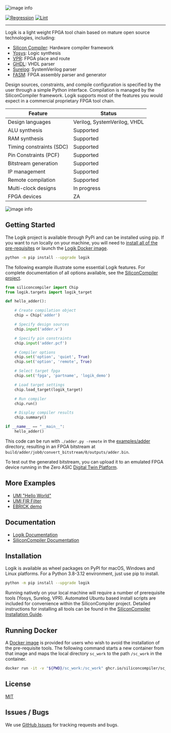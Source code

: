 ![image info](images/logik_logo_with_text.png)

[![Regression](https://github.com/zeroasiccorp/logik/actions/workflows/regression.yml/badge.svg)](https://github.com/zeroasiccorp/logik/actions/workflows/regression.yml)
[![Lint](https://github.com/zeroasiccorp/logik/actions/workflows/lint.yml/badge.svg)](https://github.com/zeroasiccorp/logik/actions/workflows/lint.yml)

-----------------------------------------------------------------------------------

Logik is a light weight FPGA tool chain based on mature open source technologies, including:

* [Silicon Compiler](https://github.com/siliconcompiler/siliconcompiler): Hardware compiler framework
* [Yosys](https://github.com/YosysHQ/yosys): Logic synthesis
* [VPR](https://github.com/verilog-to-routing/vtr-verilog-to-routing): FPGA place and route
* [GHDL](https://ghdl.github.io/ghdl/): VHDL parser
* [Surelog](https://github.com/chipsalliance/Surelog): SystemVerilog parser
* [FASM](https://github.com/chipsalliance/fasm): FPGA assembly parser and generator

Design sources, constraints, and compile configuration is specified by the user through a simple Python interface. Compilation is managed by the SiliconCompiler framework. Logik supports most of the features you would expect in a commercial proprietary FPGA tool chain.

| Feature                  | Status |
|--------------------------|--------|
| Design languages         | Verilog, SystemVerilog, VHDL
| ALU synthesis            | Supported
| RAM synthesis            | Supported
| Timing constraints (SDC) | Supported
| Pin Constraints (PCF)    | Supported
| Bitstream generation     | Supported
| IP management            | Supported
| Remote compilation       | Supported
| Multi-clock designs      | In progress
| FPGA devices             | ZA

![image info](images/logik_flow.svg)

## Getting Started

The Logik project is available through PyPi and can be installed using pip. If you want to run locally on your machine, you will need to [install all of the pre-requisites](#installation) or launch the [Logik Docker image](#running-docker).

```sh
python -m pip install --upgrade logik
```

The following example illustrate some essential Logik features. For complete documentation of all options available, see the [SiliconCompiler project](https://github.com/siliconcompiler/siliconcompiler/blob/main/README.md). 

```python
from siliconcompiler import Chip
from logik.targets import logik_target

def hello_adder():

    # Create compilation object
    chip = Chip('adder')                                  

    # Specify design sources
    chip.input('adder.v')

    # Specify pin constraints
    chip.input('adder.pcf')

    # Compiler options
    chip.set('option', 'quiet', True)
    chip.set('option', 'remote', True)

    # Select target fpga
    chip.set('fpga', 'partname', 'logik_demo')

    # Load target settings
    chip.load_target(logik_target)                        

    # Run compiler
    chip.run()

    # Display compiler results
    chip.summary()

if __name__ == "__main__":
    hello_adder()
```

This code can be run with `./adder.py -remote` in the [examples/adder](examples/adder/) directory, resulting in an FPGA bitstream at `build/adder/job0/convert_bitstream/0/outputs/adder.bin`.

To test out the generated bitstream, you can upload it to an emulated FPGA device running in the Zero ASIC [Digital Twin Platform](https://www.zeroasic.com/emulation?demo=fpga).


## More Examples

* [UMI "Hello World"](./examples/umi_hello/)
* [UMI FIR Filter](./examples/umi_fir_filter)
* [EBRICK demo](./examples/ebrick_demo_fpga/)

## Documentation

* [Logik Documentation](https://logik.readthedocs.io/en/latest/)
* [SiliconCompiler Documentation](https://docs.siliconcompiler.com/en/stable/)


## Installation

Logik is available as wheel packages on PyPI for macOS, Windows and Linux platforms. For a Python 3.8-3.12 environment, just use pip to install.

```sh
python -m pip install --upgrade logik
```

Running natively on your local machine will require a number of prerequisite tools (Yosys, Surelog, VPR). Automated Ubuntu based install scripts are included for convenience within the SiliconCompiler project. Detailed instructions for installing all tools can be found in the [SiliconCompiler Installation Guide](https://docs.siliconcompiler.com/en/stable/user_guide/installation.html#external-tools).


## Running Docker

A [Docker image](https://github.com/siliconcompiler/siliconcompiler/pkgs/container/sc_runner) is provided for users who wish to avoid the installation of the pre-requisite tools. The following command starts a new container from that image and maps the local directory `sc_work` to the path `/sc_work` in the container.

```sh
docker run -it -v "${PWD}/sc_work:/sc_work" ghcr.io/siliconcompiler/sc_runner:latest
```


## License

[MIT](LICENSE)

## Issues / Bugs
We use [GitHub Issues](https://github.com/zeroasiccorp/logik/issues) for tracking requests and bugs.
